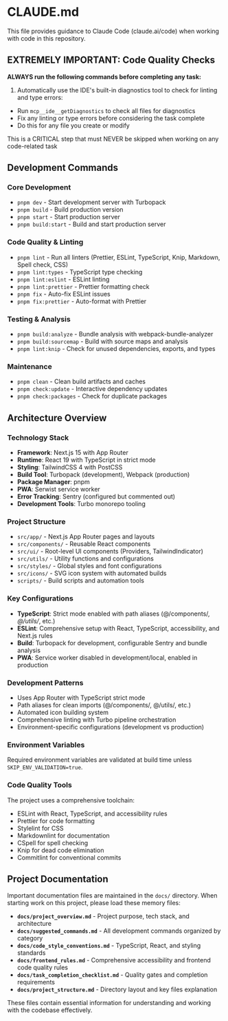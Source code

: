 # CLAUDE.md

This file provides guidance to Claude Code (claude.ai/code) when working with code in this repository.

## EXTREMELY IMPORTANT: Code Quality Checks

**ALWAYS run the following commands before completing any task:**

1. Automatically use the IDE's built-in diagnostics tool to check for linting and type errors:

- Run `mcp__ide__getDiagnostics` to check all files for diagnostics
- Fix any linting or type errors before considering the task complete
- Do this for any file you create or modify

This is a CRITICAL step that must NEVER be skipped when working on any code-related task

## Development Commands

### Core Development

- `pnpm dev` - Start development server with Turbopack
- `pnpm build` - Build production version
- `pnpm start` - Start production server
- `pnpm build:start` - Build and start production server

### Code Quality & Linting

- `pnpm lint` - Run all linters (Prettier, ESLint, TypeScript, Knip, Markdown, Spell check, CSS)
- `pnpm lint:types` - TypeScript type checking
- `pnpm lint:eslint` - ESLint linting
- `pnpm lint:prettier` - Prettier formatting check
- `pnpm fix` - Auto-fix ESLint issues
- `pnpm fix:prettier` - Auto-format with Prettier

### Testing & Analysis

- `pnpm build:analyze` - Bundle analysis with webpack-bundle-analyzer
- `pnpm build:sourcemap` - Build with source maps and analysis
- `pnpm lint:knip` - Check for unused dependencies, exports, and types

### Maintenance

- `pnpm clean` - Clean build artifacts and caches
- `pnpm check:update` - Interactive dependency updates
- `pnpm check:packages` - Check for duplicate packages

## Architecture Overview

### Technology Stack

- **Framework**: Next.js 15 with App Router
- **Runtime**: React 19 with TypeScript in strict mode
- **Styling**: TailwindCSS 4 with PostCSS
- **Build Tool**: Turbopack (development), Webpack (production)
- **Package Manager**: pnpm
- **PWA**: Serwist service worker
- **Error Tracking**: Sentry (configured but commented out)
- **Development Tools**: Turbo monorepo tooling

### Project Structure

- `src/app/` - Next.js App Router pages and layouts
- `src/components/` - Reusable React components
- `src/ui/` - Root-level UI components (Providers, TailwindIndicator)
- `src/utils/` - Utility functions and configurations
- `src/styles/` - Global styles and font configurations
- `src/icons/` - SVG icon system with automated builds
- `scripts/` - Build scripts and automation tools

### Key Configurations

- **TypeScript**: Strict mode enabled with path aliases (@/components/_, @/utils/_, etc.)
- **ESLint**: Comprehensive setup with React, TypeScript, accessibility, and Next.js rules
- **Build**: Turbopack for development, configurable Sentry and bundle analysis
- **PWA**: Service worker disabled in development/local, enabled in production

### Development Patterns

- Uses App Router with TypeScript strict mode
- Path aliases for clean imports (@/components/, @/utils/, etc.)
- Automated icon building system
- Comprehensive linting with Turbo pipeline orchestration
- Environment-specific configurations (development vs production)

### Environment Variables

Required environment variables are validated at build time unless `SKIP_ENV_VALIDATION=true`.

### Code Quality Tools

The project uses a comprehensive toolchain:

- ESLint with React, TypeScript, and accessibility rules
- Prettier for code formatting
- Stylelint for CSS
- Markdownlint for documentation
- CSpell for spell checking
- Knip for dead code elimination
- Commitlint for conventional commits

## Project Documentation

Important documentation files are maintained in the `docs/` directory. When starting work on this project, please load these memory files:

- **`docs/project_overview.md`** - Project purpose, tech stack, and architecture
- **`docs/suggested_commands.md`** - All development commands organized by category
- **`docs/code_style_conventions.md`** - TypeScript, React, and styling standards
- **`docs/frontend_rules.md`** - Comprehensive accessibility and frontend code quality rules
- **`docs/task_completion_checklist.md`** - Quality gates and completion requirements
- **`docs/project_structure.md`** - Directory layout and key files explanation

These files contain essential information for understanding and working with the codebase effectively.

